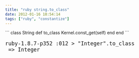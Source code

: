 ```yaml
---
title: "ruby string.to_class"
date: 2012-01-16 18:54:14
tags: ["ruby", "constantize"]
---
```


<p>
```
class String
  def to_class
    Kernel.const_get(self)
  end
end
```

<pre style="font-size:17px;">
ruby-1.8.7-p352 :012 > "Integer".to_class
 => Integer 
</pre>
</p>
